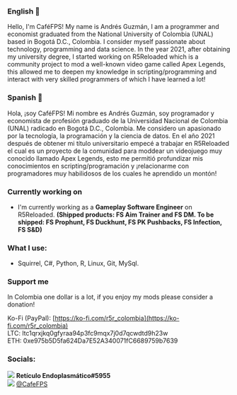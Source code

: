 ### English 👋
Hello, I'm CaféFPS! My name is Andrés Guzmán, I am a programmer and economist graduated from the National University of Colombia (UNAL) based in Bogotá D.C., Colombia. I consider myself passionate about technology, programming and data science. In the year 2021, after obtaining my university degree, I started working on R5Reloaded which is a community project to mod a well-known video game called Apex Legends, this allowed me to deepen my knowledge in scripting/programming and interact with very skilled programmers of which I have learned a lot!

### Spanish 👋
Hola, ¡soy CaféFPS! Mi nombre es Andrés Guzmán, soy programador y economista de profesión graduado de la Universidad Nacional de Colombia (UNAL) radicado en Bogotá D.C., Colombia. Me considero un apasionado por la tecnología, la programación y la ciencia de datos. En el año 2021 después de obtener mi título universitario empecé a trabajar en R5Reloaded el cual es un proyecto de la comunidad para moddear un videojuego muy conocido llamado Apex Legends, esto me permitió profundizar mis conocimientos en scripting/programación y ¡relacionarme con programadores muy habilidosos de los cuales he aprendido un montón!

### Currently working on
- I'm currently working as a **Gameplay Software Engineer** on R5Reloaded. **(Shipped products: FS Aim Trainer and FS DM. To be shipped: FS Prophunt, FS Duckhunt, FS PK Pushbacks, FS Infection, FS S&D)**

### What I use:
- Squirrel, C#, Python, R, Linux, Git, MySql.

### Support me
 In Colombia one dollar is a lot, if you enjoy my mods please consider a donation!

Ko-Fi (PayPal): [https://ko-fi.com/r5r_colombia](https://ko-fi.com/r5r_colombia)  
LTC: ltc1qrxjkq0gfyraa94p3fc9mqx7j0d7qcwdtd9h23w  
ETH: 0xe975b5D5fa624Da7E52A340071fC6689759b7639  

### Socials:
<img src="https://img.shields.io/badge/Discord-%235865F2.svg?style=for-the-badge&logo=discord&logoColor=white"> **Retículo Endoplasmático#5955**  
<img src="https://img.shields.io/badge/Twitter-%231DA1F2.svg?style=for-the-badge&logo=Twitter&logoColor=white"> [@CafeFPS](https://www.twitter.com/CafeFPS)  
